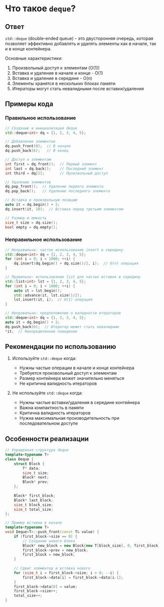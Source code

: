 # Что такое `deque`?

## Ответ
`std::deque` (double-ended queue) - это двусторонняя очередь, которая позволяет эффективно добавлять и удалять элементы как в начале, так и в конце контейнера.

Основные характеристики:
1. Произвольный доступ к элементам (O(1))
2. Вставка и удаление в начале и конце - O(1)
3. Вставка и удаление в середине - O(n)
4. Элементы хранятся в нескольких блоках памяти
5. Итераторы могут стать невалидными после вставки/удаления

## Примеры кода

### Правильное использование

```cpp
// Создание и инициализация deque
std::deque<int> dq = {1, 2, 3, 4, 5};

// Добавление элементов
dq.push_front(0);  // В начало
dq.push_back(6);   // В конец

// Доступ к элементам
int first = dq.front();  // Первый элемент
int last = dq.back();    // Последний элемент
int third = dq[2];       // Произвольный доступ

// Удаление элементов
dq.pop_front();  // Удаление первого элемента
dq.pop_back();   // Удаление последнего элемента

// Вставка в произвольную позицию
auto it = dq.begin() + 2;
dq.insert(it, 10);  // Вставка перед третьим элементом

// Размер и емкость
size_t size = dq.size();
bool empty = dq.empty();
```

### Неправильное использование

```cpp
// Неправильно: частое использование insert в середину
std::deque<int> dq = {1, 2, 3, 4, 5};
for (int i = 0; i < 1000; ++i) {
    dq.insert(dq.begin() + dq.size()/2, i);  // O(n) операция
}

// Правильно: использование list для частых вставок в середину
std::list<int> lst = {1, 2, 3, 4, 5};
for (int i = 0; i < 1000; ++i) {
    auto it = lst.begin();
    std::advance(it, lst.size()/2);
    lst.insert(it, i);  // O(1) операция
}

// Неправильно: предположение о валидности итераторов
std::deque<int> dq = {1, 2, 3, 4, 5};
auto it = dq.begin() + 2;
dq.push_back(6);  // Итератор может стать невалидным
*it;  // Неопределенное поведение
```

## Рекомендации по использованию

1. Используйте `std::deque` когда:
   - Нужны частые операции в начале и конце контейнера
   - Требуется произвольный доступ к элементам
   - Размер контейнера может значительно меняться
   - Не критична валидность итераторов

2. Не используйте `std::deque` когда:
   - Нужны частые вставки/удаления в середине контейнера
   - Важна компактность в памяти
   - Критична валидность итераторов
   - Нужна максимальная производительность при последовательном доступе

## Особенности реализации

```cpp
// Упрощенная структура deque
template<typename T>
class Deque {
    struct Block {
        T* data;
        size_t size;
        Block* next;
        Block* prev;
    };
    
    Block* first_block;
    Block* last_block;
    size_t block_size;
    size_t total_size;
};

// Пример вставки в начало
template<typename T>
void Deque<T>::push_front(const T& value) {
    if (first_block->size == 0) {
        // Создание нового блока
        Block* new_block = new Block{new T[block_size], 0, first_block, nullptr};
        first_block->prev = new_block;
        first_block = new_block;
    }
    
    // Сдвиг элементов и вставка нового
    for (size_t i = first_block->size; i > 0; --i) {
        first_block->data[i] = first_block->data[i-1];
    }
    first_block->data[0] = value;
    first_block->size++;
    total_size++;
}
``` 